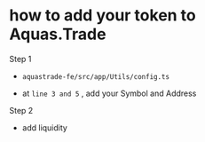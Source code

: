 # how to add your token to Aquas.Trade

Step 1

- `aquastrade-fe/src/app/Utils/config.ts`

* at `line 3 and 5` , add your Symbol and Address

Step 2

- add liquidity

